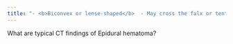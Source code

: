 ```yaml
---
title: "- <b>Biconvex or lense-shaped</b>  - May cross the falx or tentorium  - Do not cross cranial suture lines"
---
```

What are typical CT findings of Epidural hematoma?

